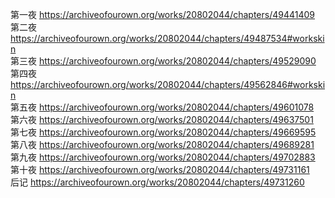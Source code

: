 第一夜 https://archiveofourown.org/works/20802044/chapters/49441409                                                               
第二夜 https://archiveofourown.org/works/20802044/chapters/49487534#workskin                                                              
第三夜 https://archiveofourown.org/works/20802044/chapters/49529090                                       
第四夜 https://archiveofourown.org/works/20802044/chapters/49562846#workskin                                           
第五夜 https://archiveofourown.org/works/20802044/chapters/49601078                                           
第六夜 https://archiveofourown.org/works/20802044/chapters/49637501                                         
第七夜 https://archiveofourown.org/works/20802044/chapters/49669595                                                
第八夜 https://archiveofourown.org/works/20802044/chapters/49689281                                                           
第九夜 https://archiveofourown.org/works/20802044/chapters/49702883                                                  
第十夜 https://archiveofourown.org/works/20802044/chapters/49731161                                                     
后记   https://archiveofourown.org/works/20802044/chapters/49731260
